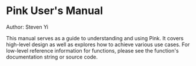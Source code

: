# Pink User's Manual

Author: Steven Yi

This manual serves as a guide to understanding and using Pink.  It covers high-level design as well as explores how to achieve various use cases.  For low-level reference information for functions, please see the function's documentation string or source code.


